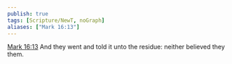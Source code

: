 ```yaml
---
publish: true
tags: [Scripture/NewT, noGraph]
aliases: ["Mark 16:13"]
---
```

[Mark 16:13](https://churchofjesuschrist.org/study/scriptures/nt/mark/16?lang=eng&id=p13#p13) And they went and told it unto the residue: neither believed they them.
